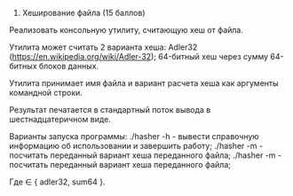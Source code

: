 1. Хеширование файла
(15 баллов)

Реализовать консольную утилиту, считающую хеш от файла.

Утилита может считать 2 варианта хеша:
Adler32 (https://en.wikipedia.org/wiki/Adler-32);
64-битный хеш через сумму 64-битных блоков данных.

Утилита принимает имя файла и вариант расчета хеша как аргументы командной строки.

Результат печатается в стандартный поток вывода в шестнадцатеричном виде.

Варианты запуска программы:
./hasher -h - вывести справочную информацию об использовании и завершить работу;
./hasher <filename> -m <mode> - посчитать переданный вариант хеша переданного файла;
./hasher -m <mode> <filename> - посчитать переданный вариант хеша переданного файла;

Где <mode> ∈ { adler32, sum64 }.
